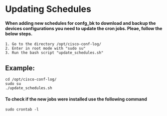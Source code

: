 # Updating Schedules

#### When adding new schedules for confg_bk to download and backup the devices configurations you need to update the cron jobs. Pleae, follow the below steps.

    1. Go to the directory /opt/cisco-conf-log/
    2. Enter in root mode with "sudo su"
    3. Run the bash script "update_schedules.sh"

## Example:
```
cd /opt/cisco-conf-log/
sudo su
./update_schedules.sh
```

#### To check if the new jobs were installed use the following command

```
sudo crontab -l
```